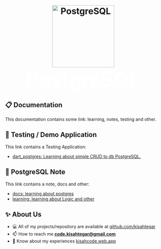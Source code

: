 <h1 align="center">
  <picture>
    <img alt="PostgreSQL" src="https://www.postgresql.org/media/img/about/press/elephant.png" width="200" height="200">
  </picture>
  <b style="font-size: 4rem; color: #ffffff">PostgreSQL</b>
</h1>

## 📋 Documentation
This documentation contains some link: learning, notes, testing and other.

## 🧪 Testing / Demo Application
This link contains a Testing Application:
- [dart_postgres: Learning about simple CRUD to db PostgreSQL.](https://github.com/kisahtegar/PostgreSQL/tree/master/demo/dart_postgres)

## 📝 PostgreSQL Note
This link contains a note, docs and other:
- [docs: learning about postgres](https://www.postgresql.org/docs/)
- [learning: learning about Logic and other](https://github.com/kisahtegar/PostgreSQL/tree/master/learning)

## ✨ About Us
- 💻 All of my projects/repository are available at [github.com/kisahtegar](https://github.com/kisahtegar)
- 📫 How to reach me **code.kisahtegar@gmail.com**
- 📄 Know about my experiences [kisahcode.web.app](https://kisahcode.web.app)